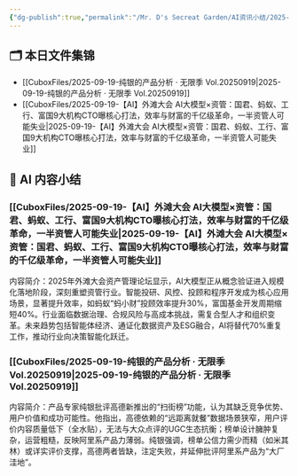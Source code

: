 ```yaml
---
{"dg-publish":true,"permalink":"/Mr. D's Secreat Garden/AI资讯小结/2025-09-19 AI资讯小结/"}
---
```



## 🗂️ 本日文件集锦 
- [[CuboxFiles/2025-09-19-纯银的产品分析 · 无限季 Vol.20250919\|2025-09-19-纯银的产品分析 · 无限季 Vol.20250919]] 
- [[CuboxFiles/2025-09-19-【AI】外滩大会 AI大模型×资管：国君、蚂蚁、工行、富国9大机构CTO曝核心打法，效率与财富的千亿级革命，一半资管人可能失业\|2025-09-19-【AI】外滩大会 AI大模型×资管：国君、蚂蚁、工行、富国9大机构CTO曝核心打法，效率与财富的千亿级革命，一半资管人可能失业]] 


## 🤖 AI 内容小结 
### [[CuboxFiles/2025-09-19-【AI】外滩大会 AI大模型×资管：国君、蚂蚁、工行、富国9大机构CTO曝核心打法，效率与财富的千亿级革命，一半资管人可能失业\|2025-09-19-【AI】外滩大会 AI大模型×资管：国君、蚂蚁、工行、富国9大机构CTO曝核心打法，效率与财富的千亿级革命，一半资管人可能失业]]

内容简介：2025年外滩大会资产管理论坛显示，AI大模型正从概念验证进入规模化落地阶段，深刻重塑资管行业。智能投研、风控、投顾和程序开发成为核心应用场景，显著提升效率，如蚂蚁“蚂小财”投顾效率提升30%，富国基金开发周期缩短40%。行业面临数据治理、合规风险与高成本挑战，需复合型人才和组织变革。未来趋势包括智能体经济、通证化数据资产及ESG融合，AI将替代70%重复工作，推动行业向决策智能化跃迁。

### [[CuboxFiles/2025-09-19-纯银的产品分析 · 无限季 Vol.20250919\|2025-09-19-纯银的产品分析 · 无限季 Vol.20250919]]

内容简介：产品专家纯银批评高德新推出的“扫街榜”功能，认为其缺乏竞争优势、用户价值和成功可能性。他指出，高德依赖的“远距离就餐”数据场景狭窄，用户评价内容质量低下（全水贴），无法与大众点评的UGC生态抗衡；榜单设计臃肿复杂，运营粗糙，反映阿里系产品力薄弱。纯银强调，榜单公信力需少而精（如米其林）或详实评价支撑，高德两者皆缺，注定失败，并延伸批评阿里系产品为“大厂洼地”。